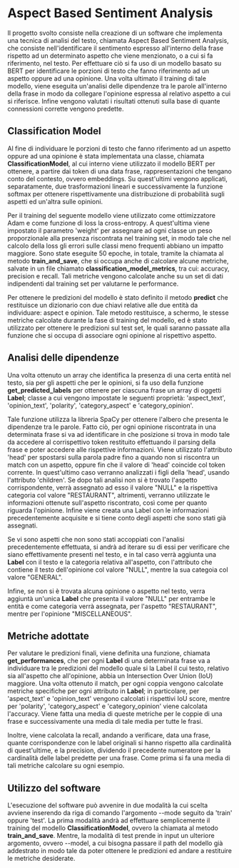 # Aspect Based Sentiment Analysis
Il progetto svolto consiste nella creazione di un software che implementa una tecnica di analisi del testo, chiamata Aspect Based Sentiment Analysis, che consiste nell'identificare il sentimento espresso all'interno della frase rispetto ad un determinato aspetto che viene menzionato, o a cui si fa riferimento, nel testo. Per effettuare ciò si fa uso di un modello basato su BERT per identificare le porzioni di testo che fanno riferimento ad un aspetto oppure ad una opinione. Una volta ultimato il training di tale modello, viene eseguita un'analisi delle dipendenze tra le parole all'interno della frase in modo da collegare l'opinione espressa al relativo aspetto a cui si riferisce. Infine vengono valutati i risultati ottenuti sulla base di quante connessioni corrette vengono predette. 
## Classification Model
Al fine di individuare le porzioni di testo che fanno riferimento ad un aspetto oppure ad una opinione è stata implementata una classe, chiamata **ClassificationModel**, al cui interno viene utilizzato il modello BERT per ottenere, a partire dai token di una data frase, rappresentazioni che tengano conto del contesto, ovvero embeddings. Su quest'ultimi vengono applicati, separatamente, due trasformazioni lineari e successivamente la funzione softmax per ottenere rispettivamente una distribuzione di probabilità sugli aspetti ed un'altra sulle opinioni. 

Per il training del seguente modello viene utilizzato come ottimizzatore Adam e come funzione di loss la cross-entropy. A quest'ultima viene impostato il parametro 'weight' per assegnare ad ogni classe un peso proporzionale alla presenza riscontrata nel training set, in modo tale che nel calcolo della loss gli errori sulle classi meno frequenti abbiano un impatto maggiore. Sono state eseguite 50 epoche, in totale, tramite la chiamata al metodo **train_and_save**, che si occupa anche di calcolare alcune metriche, salvate in un file chiamato **classification_model_metrics**, tra cui: accuracy, precision e recall. Tali metriche vengono calcolate anche su un set di dati indipendenti dal training set per valutarne le performance.

Per ottenere le predizioni del modello è stato definito il metodo **predict** che restituisce un dizionario con due chiavi relative alle due entità da individuare: aspect e opinion. Tale metodo restituisce, a schermo, le stesse metriche calcolate durante la fase di training del modello, ed è stato utilizzato per ottenere le predizioni sul test set, le quali saranno passate alla funzione che si occupa di associare ogni opinione al rispettivo aspetto. 
## Analisi delle dipendenze
Una volta ottenuto un array che identifica la presenza di una certa entità nel testo, sia per gli aspetti che per le opinioni, si fa uso della funzione **get_predicted_labels** per ottenere per ciascuna frase un array di oggetti **Label**; classe a cui vengono impostate le seguenti proprietà: 'aspect_text', 'opinion_text', 'polarity', 'category_aspect' e 'category_opinion'. 

Tale funzione utilizza la libreria SpaCy per ottenere l'albero che presenta le dipendenze tra le parole. Fatto ciò, per ogni opinione riscontrata in una determinata frase si va ad identificare in che posizione si trova in modo tale da accedere al corrispettivo token restituito effettuando il parsing della frase e poter accedere alle rispettive informazioni. Viene utilizzato l'attributo 'head' per spostarsi sulla parola padre fino a quando non si riscontra un match con un aspetto, oppure fin che il valore di 'head' coincide col token corrente. In quest'ultimo caso verranno analizzati i figli della 'head', usando l'attributo 'children'. Se dopo tali analisi non si è trovato l'aspetto corrispondente, verrà assegnato ad esso il valore "NULL" e la rispettiva categoria col valore "RESTAURANT", altrimenti, verranno utilizzate le informazioni ottenute sull'aspetto riscontrato, così come per quanto riguarda l'opinione. Infine viene creata una Label con le informazioni precedentemente acquisite e si tiene conto degli aspetti che sono stati già assegnati.

Se vi sono aspetti che non sono stati accoppiati con l'analisi precedentemente effettuata, si andrà ad iterare su di essi per verificare che siano effettivamente presenti nel testo, e in tal caso verrà aggiunta una **Label** con il testo e la categoria relativa all'aspetto, con l'attributo che contiene il testo dell'opinione col valore "NULL", mentre la sua categoia col valore "GENERAL".

Infine, se non si è trovata alcuna opinione o aspetto nel testo, verra aggiuntà un'unica **Label** che presenta il valore "NULL" per entrambe le entità e come categoria verrà assegnata, per l'aspetto "RESTAURANT", mentre per l'opinione "MISCELLANEOUS".
## Metriche adottate
Per valutare le predizioni finali, viene definita una funzione, chiamata **get_performances**, che per ogni **Label** di una determinata frase va a individuare tra le predizioni del modello quale si la Label il cui testo, relativo sia all'aspetto che all'opinione, abbia un Intersection Over Union (IoU) maggiore. Una volta ottenuto il match, per ogni coppia vengono calcolate metriche specifiche per ogni attributo in **Label**; in particolare, per 'aspect_text' e 'opinion_text' vengono calcolati i rispettivi IoU score, mentre per 'polarity', 'category_aspect' e 'category_opinion' viene calcolata l'accuracy. Viene fatta una media di queste metriche per le coppie di una frase e successivamente una media di tale media per tutte le frasi. 

Inoltre, viene calcolata la recall, andando a verificare, data una frase, quante corrispondenze con le label originali si hanno rispetto alla cardinalità di quest'ultime, e la precision, dividendo il precedente numeratore per la cardinalità delle label predette per una frase. Come prima si fa una media di tali metriche calcolare su ogni esempio.
## Utilizzo del software
L'esecuzione del software può avvenire in due modalità la cui scelta avviene inserendo da riga di comando l'argomento --mode seguito da 'train' oppure 'test'. La prima modalità andrà ad effettuare semplicemente il training del modello **ClassificationModel**, ovvero la chiamata al metodo **train_and_save**. Mentre, la modalità di test prende in input un ulteriore argomento, ovvero --model, a cui bisogna passare il path del modello già addestrato in modo tale da poter ottenere le predizioni ed andare a restituire le metriche desiderate.
